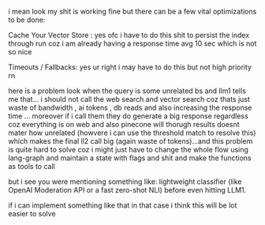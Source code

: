 i mean look my shit is working fine but there can be a few vital optimizations to be done: 

Cache Your Vector Store : yes ofc i have to do this shit to persist the index through run coz i am already having a response time avg 10 sec which is not so nice

Timeouts / Fallbacks: yes ur right i may have to do this but not high priority rn

here is a problem look when the query is some unrelated bs and llm1 tells me that... i should not call the web search and vector search coz thats just waste of bandwidth , ai tokens , db reads and also increasing the response time  ... moreover if i call them they do generate a big response regardless coz everything is on web and also pinecone will thorugh results doesnt mater how unrelated (howvere i can use the threshold match to resolve this) which makes the final ll2 call big (again waste of tokens)...and this problem is quite hard to solve coz i might just have to change the whole flow using lang-graph and maintain a state with flags and shit and make the functions as tools to call

but i see you were mentioning something like: 
 lightweight classifier (like OpenAI Moderation API or a fast zero-shot NLI) before even hitting LLM1.

if i can implement something like that in that case i think this will be lot easier to solve